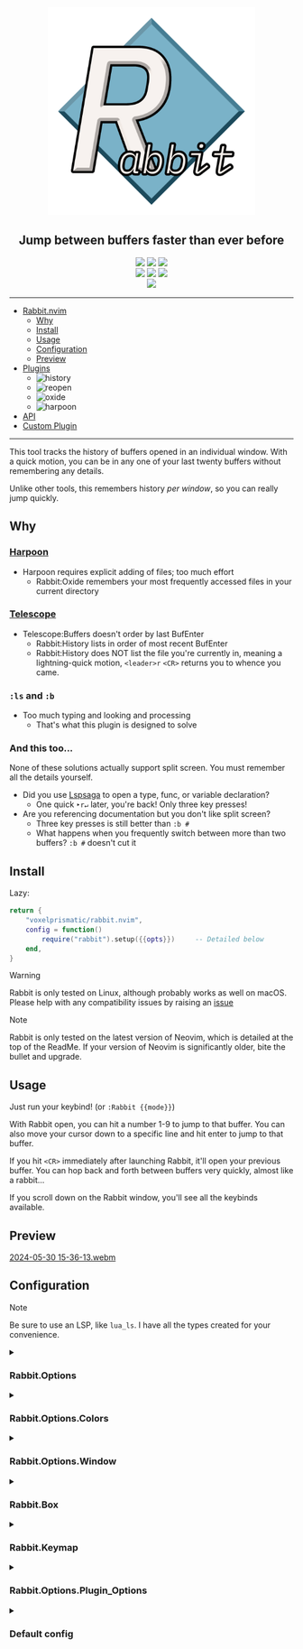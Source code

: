 [rabbit.history]: https://img.shields.io/badge/dynamic/json?url=https%3A%2F%2Fraw.githubusercontent.com%2FVoxelPrismatic%2Frabbit.nvim%2Fmain%2Flua%2Frabbit%2Fplugins%2FVERSION.json&query=%24.history&label=History&labelColor=white&color=yellow
[rabbit.oxide]: https://img.shields.io/badge/dynamic/json?url=https%3A%2F%2Fraw.githubusercontent.com%2FVoxelPrismatic%2Frabbit.nvim%2Fmain%2Flua%2Frabbit%2Fplugins%2FVERSION.json&query=%24.oxide&label=Oxide&labelColor=white&color=yellow
[rabbit.harpoon]: https://img.shields.io/badge/dynamic/json?url=https%3A%2F%2Fraw.githubusercontent.com%2FVoxelPrismatic%2Frabbit.nvim%2Fmain%2Flua%2Frabbit%2Fplugins%2FVERSION.json&query=%24.harpoon&label=Harpoon&labelColor=white&color=yellow
[rabbit.reopen]: https://img.shields.io/badge/dynamic/json?url=https%3A%2F%2Fraw.githubusercontent.com%2FVoxelPrismatic%2Frabbit.nvim%2Fmain%2Flua%2Frabbit%2Fplugins%2FVERSION.json&query=%24.reopen&label=Reopen&labelColor=white&color=yellow

<div align="center">
    <img src="/rabbit.png" width="368" alt="logo"/>
    <h2 id="rabbitnvim">Jump between buffers faster than ever before</h2>
    <a href="https://github.com/VoxelPrismatic/rabbit.nvim/releases/latest"><img
        src="https://img.shields.io/badge/dynamic/json?url=https%3A%2F%2Fapi.github.com%2Frepos%2FVoxelPrismatic%2Frabbit.nvim%2Freleases%2Flatest&query=%24.tag_name&style=flat&label=Rabbit&labelColor=white&logo=vowpalwabbit&logoColor=black"
    /></a>
    <a href="https://neovim.io/" target="_blank"><img
        src="https://img.shields.io/badge/Neovim-v0.10.0-brightgreen?style=flat&labelColor=white&logo=neovim&logoColor=black"
    /></a>
    <a href="https://github.com/VoxelPrismatic/rabbit.nvim/releases/latest"><img
        src="https://img.shields.io/github/downloads/voxelprismatic/rabbit.nvim/total?style=flat&logo=github&logoColor=black&label=Downloads&labelColor=white"
    /></a>
    <br/>
    <a href="https://x.com/voxelprismatic" target="_blank"><img
        src="https://img.shields.io/badge/VoxelPrismatic-white?style=flat&logo=x&logoColor=white&labelColor=black"
    /></a>
    <a href="https://discord.com/" target="_blank"><img
        src="https://img.shields.io/badge/VoxelPrismatic-white?style=flat&logo=discord&logoColor=white&labelColor=blue"
    /></a>
    <a href="https://patreon.com/voxelprismatic" target="_blank"><img
        src="https://img.shields.io/badge/Donate-white?style=flat&logo=patreon&logoColor=white&labelColor=red"
    /></a>
    <br>
    <span title="i wish i could customize this, dotfyles">
        <a href="https://dotfyle.com/plugins/VoxelPrismatic/rabbit.nvim"><img
            src="https://dotfyle.com/plugins/VoxelPrismatic/rabbit.nvim/shield?style=social"
        /></a>
    </span>
    <hr/>
</div>

- [Rabbit.nvim](#rabbitnvim)
  - [Why](#why)
  - [Install](#install)
  - [Usage](#usage)
  - [Configuration](#configuration)
  - [Preview](#preview)
- [Plugins](/lua/rabbit/plugins)
  - ![history][rabbit.history]
  - ![reopen][rabbit.reopen]
  - ![oxide][rabbit.oxide]
  - ![harpoon][rabbit.harpoon]
- [API](https://github.com/voxelprismatic/rabbit.nvim/wiki/API-Documentation)
- [Custom Plugin](https://github.com/voxelprismatic/rabbit.nvim/wiki/Custom-Plugin)

---

This tool tracks the history of buffers opened in an individual window. With a quick
motion, you can be in any one of your last twenty buffers without remembering any
details.

Unlike other tools, this remembers history *per window*, so you can really jump
quickly.

## Why
### [Harpoon][harpoon2]
- Harpoon requires explicit adding of files; too much effort
  - Rabbit:Oxide remembers your most frequently accessed files in your current directory

### [Telescope][tj_tele]
- Telescope:Buffers doesn't order by last BufEnter
  - Rabbit:History lists in order of most recent BufEnter
  - Rabbit:History does NOT list the file you're currently in, meaning a lightning-quick motion,
    `<leader>r` `<CR>` returns you to whence you came.

### `:ls` and `:b`
- Too much typing and looking and processing
  - That's what this plugin is designed to solve

### And this too...
None of these solutions actually support split screen. You must remember all the details
yourself.

- Did you use [Lspsaga] to open a type, func, or variable declaration?
  - One quick `‣r↵` later, you're back! Only three key presses!
- Are you referencing documentation but you don't like split screen?
  - Three key presses is still better than `:b #`
  - What happens when you frequently switch between more than two buffers? `:b #` doesn't cut it

[harpoon2]: https://github.com/theprimeagen/harpoon/tree/harpoon2
[tj_tele]: https://github.com/nvim-telescope/telescope.nvim
[lspsaga]: https://nvimdev.github.io/lspsaga/

## Install
Lazy:
```lua
return {
    "voxelprismatic/rabbit.nvim",
    config = function()
        require("rabbit").setup({{opts}})     -- Detailed below
    end,
}
```

> [!WARNING]
> Rabbit is only tested on Linux, although probably works as well on macOS.
> Please help with any compatibility issues by raising an [issue](https://github.com/voxelprismatic/rabbit.nvim/issues)

> [!NOTE]
> Rabbit is only tested on the latest version of Neovim, which is detailed at the top of the ReadMe.
> If your version of Neovim is significantly older, bite the bullet and upgrade.

## Usage
Just run your keybind! (or `:Rabbit {{mode}}`)

With Rabbit open, you can hit a number 1-9 to jump to that buffer. You can
also move your cursor down to a specific line and hit enter to jump to that buffer.

If you hit `<CR>` immediately after launching Rabbit, it'll open your previous buffer.
You can hop back and forth between buffers very quickly, almost like a rabbit...

If you scroll down on the Rabbit window, you'll see all the keybinds available.

## Preview

[2024-05-30 15-36-13.webm](https://github.com/VoxelPrismatic/rabbit.nvim/assets/45671764/eee4a60c-1302-469b-a329-471bfc59cddf)

## Configuration
> [!NOTE]
> Be sure to use an LSP, like `lua_ls`. I have all the types created for your convenience.

<details>
    <summary><h3>Rabbit.Options</h3></summary>

| key | type | description | default |
|-|-|-|-|
| colors | [Rabbit.Options.Colors](#rabbitoptionscolors) | Colors used by Rabbit | `{ ... }` |
| window | [Rabbit.Options.Window](#rabbitoptionswindow) | Window options | `{ ... }` |
| default_keys | [Rabbit.Keymap](#rabbitkeymap) | Keys and things | `{ ... }` |
| plugin_opts | [Rabbit.Options.Plugin_Options](#rabbitoptionsplugin_options) | Plugin options | `{ ... }` |
| enable | `string[]` | Which **builtin** plugins to enable immediately<br>*\*first plugin is considered default* | history,<br/>reopen,<br/>oxide,<br/>harpoon |

<br><br>
</details>

<details>
    <summary><h3>Rabbit.Options.Colors</h3></summary>

![image](https://github.com/VoxelPrismatic/rabbit.nvim/assets/45671764/5b441d5c-b6a9-4173-a762-f5361d984ee8)

| key | type | description | default |
|-|-|-|-|
| title | `string` \| `NvimHlKwargs` | Title text | `#526091`,<br>**bold** |
| index | `string` \| `NvimHlKwargs` | Index | `#7581ab`,<br>*italic* |
| dir | `string` \| `NvimHlKwargs` | Directory | `#9396bd` |
| file | `string` \| `NvimHlKwargs` | File | `#526091` |
| term | `string` \| `NvimHlKwargs` | Terminal | `#40c9a2`,<br>*italic* |
| noname | `string` \| `NvimHlKwargs` | No Name | `#d08e95`,<br>*italic* |
| message | `string` \| `NvimHlKwargs` | Message | `#8aaacd`,<br>***bold ital*** |

note: default colors listed here are from my color theme. rabbit will automatically
pull your color theme using several highlight groups, eg `Normal` or `Comment`

<br><br>
</details>

<details>
    <summary><h3>Rabbit.Options.Window</h3></summary>

![image](https://github.com/VoxelPrismatic/rabbit.nvim/assets/45671764/0783b721-47bc-4779-b129-55225b7455ba)

| key | type | description | default |
|-|-|-|-|
| box | [Rabbit.Box](#rabbitbox) | Border box | Round |
| box_style | `"round"` \| `"thick"` \| <br>`"square"` \| `"double"` | Border box style | `round` |
| title | `string` | The plugin title, if you don't like Rabbit | `Rabbit` |
| width | `integer` | Window width | 64 |
| height | `integer` | Window height | 24 |
| overflow | `string` | Characters to display when the dir path is too long | `:::` |
| path_len | `integer` | Maximum length of a path segment | 12 |
| float | { `"bottom"` \| `"top"`,<br>`"left"`, `"right"` }<br>\| `"center"`<br>\| `false` | Floating position. If set to `false`, will try to split<br>*note: bottom or top **must** precede left or right* | `{ "bottom", "right" }` |
| split | `"left"` \| `"right"` \|<br>`"above"` \| `"below"` \|<br>`false` | Split window position. If set to `false`, will occupy full screen. Only available if `float` is set to `false` | `right` |
| plugin_name_position | `"bottom"` \| `"title"` \| `"hide"` | Where to place the plugin name | `bottom` |

<br><br>
</details>

<details>
    <summary><h3>Rabbit.Box</h3></summary>

| key | type | description |
|-|-|-|
| top_left | `string` | Top left corner of the box |
| top_right | `string` | Top right corner of the box |
| horizontal | `string` | Horizontal ceiling |
| vertical | `string` | Vertical wall |
| bottom_left | `string` | Bottom left corner of the box |
| bottom_right | `string` | Bottom right corner of the box |
| emphasis | `string` | Title emphasis character |

<br><br>
</details>

<details>
    <summary><h3>Rabbit.Keymap</h3></summary>

| key | type | description | default |
|-|-|-|-|
| close | `string[]` | Keys to close Rabbit | `<Esc>`, `q`, `<leader>` |
| select | `string[]` | Keys to select an entry | `<Enter>` |
| open | `string[]` | Keys to open Rabbit<br>*this is how Rabbit will open* | `<leader>r` |
| file_add | `string[]` | Keys to add the current file to a collection | `a` |
| file_del | `string[]` | Keys to delete the current file from a collection | `<Del>` |
| group | `string[]` | Keys to create a new collection | `A` |
| group_up | `string[]` | Keys to move to the parent collection | `-` |

<br><br>
</details>

<details>
    <summary><h3>Rabbit.Options.Plugin_Options</h3></summary>

**Note:** The key should be the plugin name, with the value being the table described below

| key | type | description | example |
|-|-|-|-|
| color | `string` | Border color | `#00ffff` |
| switch | `string` | Key to switch to this plugin from within Rabbit | `o` |
| opts | `table` | Any plugin-specific options. My documentation is available in the wiki | `{}` |

<br><br>
</details>

<details>
    <summary><h3>Default config</h3></summary>

**Please do not copy this config**, it is the default.

```lua
-- Use all the below defaults, but set a custom keybind
require("rabbit").setup("any keybind")

-- Defaults
require("rabbit").setup({
    colors = {
        title = { fg = grab_color("Normal"), bold = true },
        index = { fg = grab_color("Comment"), italic = true },
        dir = { fg = grab_color("NonText") },
        file = { fg = grab_color("Normal") },
        term = { fg = grab_color("Constant"), italic = true },
        noname = { fg = grab_color("Function"), italic = true },
        message = { fg = grab_color("Identifier"), italic = true, bold = true },
    },
    window = {
        box = box.round,
        title = "Rabbit",
        plugin_name_position = "bottom",
        emphasis_width = 8,
        width = 64,
        height = 24,
        float = {
            "bottom",
            "right",
        },
        split = "right",
        overflow = ":::",
        path_len = 12,
    },
    default_keys = {
        close = { "<Esc>", "q", "<leader>" },
        select = { "<CR>" },
        open = { "<leader>r" },
        file_add = { "a" },
        file_del = { "<Del>" },
        group = { "A" },
        group_up = { "-" },
    },
    plugin_opts = {},
    enable = {
        "history",
        "reopen",
        "oxide",
        "harpoon",
    },
})
```
</details>
